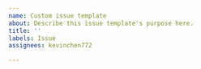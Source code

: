```yaml
---
name: Custom issue template
about: Describe this issue template's purpose here.
title: ''
labels: Issue
assignees: kevinchen772

---
```




